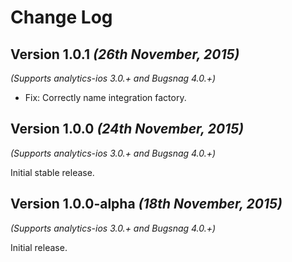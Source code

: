 Change Log
==========

Version 1.0.1 *(26th November, 2015)*
-------------------------------------------
*(Supports analytics-ios 3.0.+ and Bugsnag 4.0.+)*

  * Fix: Correctly name integration factory.


Version 1.0.0 *(24th November, 2015)*
-------------------------------------------
*(Supports analytics-ios 3.0.+ and Bugsnag 4.0.+)*

Initial stable release.


Version 1.0.0-alpha *(18th November, 2015)*
-------------------------------------------
*(Supports analytics-ios 3.0.+ and Bugsnag 4.0.+)*

Initial release.
